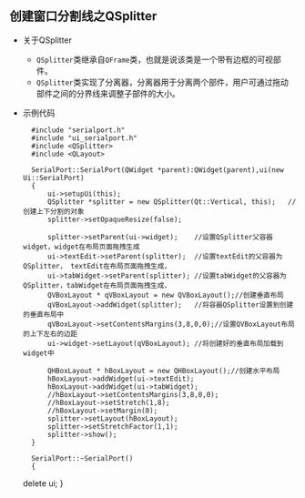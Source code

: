 ## 创建窗口分割线之QSplitter
- 关于QSplitter
	- `QSplitter`类继承自`QFrame`类，也就是说该类是一个带有边框的可视部件。
	- `QSplitter`类实现了分离器，分离器用于分离两个部件，用户可通过拖动部件之间的分界线来调整子部件的大小。
- 示例代码

		#include "serialport.h"
		#include "ui_serialport.h"
		#include <QSplitter>
		#include <QLayout>
		
		SerialPort::SerialPort(QWidget *parent):QWidget(parent),ui(new Ui::SerialPort)
		{
		    ui->setupUi(this);
		    QSplitter *splitter = new QSplitter(Qt::Vertical, this);   //创建上下分割的对象
		    splitter->setOpaqueResize(false);
		
		    splitter->setParent(ui->widget);    //设置QSplitter父容器widget，widget在布局页面拖拽生成
		    ui->textEdit->setParent(splitter);  //设置textEdit的父容器为QSplitter， textEdit在布局页面拖拽生成，
		    ui->tabWidget->setParent(splitter); //设置tabWidget的父容器为QSplitter，tabWidget在布局页面拖拽生成，
		    QVBoxLayout * qVBoxLayout = new QVBoxLayout();//创建垂直布局
		    qVBoxLayout->addWidget(splitter);   //将容器QSplitter设置到创建的垂直布局中
		    qVBoxLayout->setContentsMargins(3,8,0,0);//设置QVBoxLayout布局的上下左右的边距
		    ui->widget->setLayout(qVBoxLayout); //将创建好的垂直布局加载到widget中
		
		    QHBoxLayout * hBoxLayout = new QHBoxLayout();//创建水平布局
		    hBoxLayout->addWidget(ui->textEdit);
		    hBoxLayout->addWidget(ui->tabWidget);
		    //hBoxLayout->setContentsMargins(3,8,0,0);
		    //hBoxLayout->setStretch(1,8);
		    //hBoxLayout->setMargin(0);
		    splitter->setLayout(hBoxLayout);
		    splitter->setStretchFactor(1,1);
		    splitter->show();
		}
		
		SerialPort::~SerialPort()
		{
    delete ui;
}
